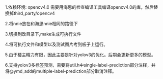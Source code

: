 1.依赖环境: opencv4.0 
  需要用海思的检查编译工具编译opencv4.0的库，然后替换掉third_party/opencv4

2.将nnie放在和海思nnie相同的路径下

3.切换到改目录下,make生成可执行文件

4.将可执行文件和模型以及测试图片考到板子上运行。

5.由于楼主精力有限，因此主要是针对yolov3的优化。后期会更新更多的模型。  

6.支持yolov3多标签预测，需要将util.h中single-label-prediction部分注释，并将@ymd_add的multiple-label-prediction部分取消注释。
